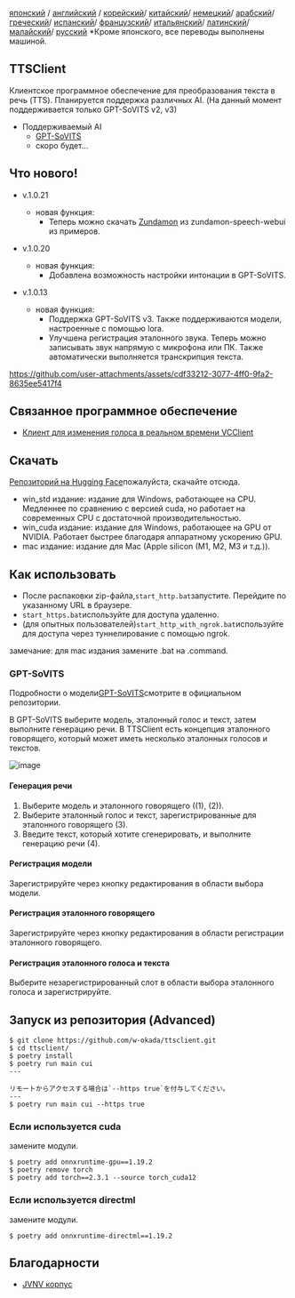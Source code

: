 [японский](/README.md) /
[английский](/docs_i18n/README_en.md) /
[корейский](/docs_i18n/README_ko.md)/
[китайский](/docs_i18n/README_zh.md)/
[немецкий](/docs_i18n/README_de.md)/
[арабский](/docs_i18n/README_ar.md)/
[греческий](/docs_i18n/README_el.md)/
[испанский](/docs_i18n/README_es.md)/
[французский](/docs_i18n/README_fr.md)/
[итальянский](/docs_i18n/README_it.md)/
[латинский](/docs_i18n/README_la.md)/
[малайский](/docs_i18n/README_ms.md)/
[русский](/docs_i18n/README_ru.md)
*Кроме японского, все переводы выполнены машиной.

## TTSClient

Клиентское программное обеспечение для преобразования текста в речь (TTS).
Планируется поддержка различных AI. (На данный момент поддерживается только GPT-SoVITS v2, v3)

* Поддерживаемый AI
  * [GPT-SoVITS](https://github.com/RVC-Boss/GPT-SoVITS)
  * скоро будет...

## Что нового!

* v.1.0.21
  * новая функция:
    * Теперь можно скачать [Zundamon](https://github.com/zunzun999/zundamon-speech-webui) из zundamon-speech-webui из примеров.

* v.1.0.20
  * новая функция:
    * Добавлена возможность настройки интонации в GPT-SoVITS.

* v.1.0.13
  * новая функция:
    * Поддержка GPT-SoVITS v3. Также поддерживаются модели, настроенные с помощью lora.
    * Улучшена регистрация эталонного звука. Теперь можно записывать звук напрямую с микрофона или ПК. Также автоматически выполняется транскрипция текста.

https://github.com/user-attachments/assets/cdf33212-3077-4ff0-9fa2-8635ee5417f4

## Связанное программное обеспечение

* [Клиент для изменения голоса в реальном времени VCClient](https://github.com/w-okada/voice-changer)

## Скачать

[Репозиторий на Hugging Face](https://huggingface.co/wok000/ttsclient000/tree/main)пожалуйста, скачайте отсюда.

* win_std издание: издание для Windows, работающее на CPU. Медленнее по сравнению с версией cuda, но работает на современных CPU с достаточной производительностью.
* win_cuda издание: издание для Windows, работающее на GPU от NVIDIA. Работает быстрее благодаря аппаратному ускорению GPU.
* mac издание: издание для Mac (Apple silicon (M1, M2, M3 и т.д.)).

## Как использовать

* После распаковки zip-файла,`start_http.bat`запустите. Перейдите по указанному URL в браузере.
* `start_https.bat`используйте для доступа удаленно.
* (для опытных пользователей)`start_http_with_ngrok.bat`используйте для доступа через туннелирование с помощью ngrok.

замечание: для mac издания замените .bat на .command.

### GPT-SoVITS

Подробности о модели[GPT-SoVITS](https://github.com/RVC-Boss/GPT-SoVITS)смотрите в официальном репозитории.

В GPT-SoVITS выберите модель, эталонный голос и текст, затем выполните генерацию речи. В TTSClient есть концепция эталонного говорящего, который может иметь несколько эталонных голосов и текстов.

![image](https://github.com/user-attachments/assets/032a65ed-b9d5-4f8a-8efe-73bd10b66593)

#### Генерация речи

1. Выберите модель и эталонного говорящего ((1), (2)).
2. Выберите эталонный голос и текст, зарегистрированные для эталонного говорящего (3).
3. Введите текст, который хотите сгенерировать, и выполните генерацию речи (4).

#### Регистрация модели

Зарегистрируйте через кнопку редактирования в области выбора модели.

#### Регистрация эталонного говорящего

Зарегистрируйте через кнопку редактирования в области регистрации эталонного говорящего.

#### Регистрация эталонного голоса и текста

Выберите незарегистрированный слот в области выбора эталонного голоса и зарегистрируйте.

## Запуск из репозитория (Advanced)

```
$ git clone https://github.com/w-okada/ttsclient.git
$ cd ttsclient/
$ poetry install
$ poetry run main cui
---

リモートからアクセスする場合は`--https true`を付与してください。
---
$ poetry run main cui --https true
```

### Если используется cuda

замените модули.

```
$ poetry add onnxruntime-gpu==1.19.2
$ poetry remove torch
$ poetry add torch==2.3.1 --source torch_cuda12
```

### Если используется directml

замените модули.

```
$ poetry add onnxruntime-directml==1.19.2
```

## Благодарности

* [JVNV корпус](https://sites.google.com/site/shinnosuketakamichi/research-topics/jvnv_corpus)
